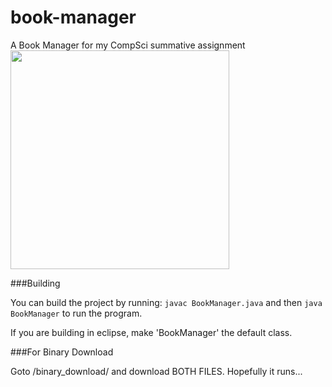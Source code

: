 # book-manager
A Book Manager for my CompSci summative assignment<br>
<img src="https://raw.githubusercontent.com/jimthenerd/book-manager/master/bookmanager.png" width="350">

###Building

You can build the project by running:
  `javac BookManager.java` and then 
  `java BookManager` to run the program.
  
If you are building in eclipse, make 'BookManager' the default class.

###For Binary Download

Goto /binary_download/ and download BOTH FILES. Hopefully it runs...
